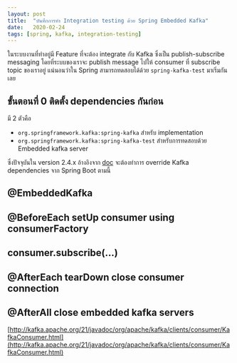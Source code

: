 ```yaml
---
layout: post
title:  "บันทึกการทำ Integration testing ด้วย Spring Embedded Kafka"
date:   2020-02-24
tags: [spring, kafka, integration-testing]
---
```


ในระบบงานที่ทำอยู่มี Feature ที่จะต้อง integrate กับ Kafka ซึ่งเป็น publish-subscribe messaging โดยที่ระบบของเราจะ publish message ไปให้ consumer ที่ subscribe topic ของเราอยู่ แน่นอนว่าใน Spring สามารถทดสอบได้ด้วย `spring-kafka-test` มาเริ่มกันเลย  

## ขั้นตอนที่ 0 ติดตั้ง dependencies กันก่อน
มี 2 ตัวคือ 
- `org.springframework.kafka:spring-kafka` สำหรับ implementation
- `org.springframework.kafka:spring-kafka-test` สำหรับการทดสอบด้วย Embedded kafka server

ซึ่งปัจจุบันใน version 2.4.x อ้างอิงจาก [doc](https://docs.spring.io/spring-kafka/reference/html/#deps-for-24x) จะต้องทำการ override Kafka dependencies จาก Spring Boot ตามนี้  

<script src="https://gist.github.com/raksit31667/5f1748e24d8a9e9d50f40cb0266278f2.js"></script>

## @EmbeddedKafka

## @BeforeEach setUp consumer using consumerFactory

## consumer.subscribe(...)

## @AfterEach tearDown close consumer connection

## @AfterAll close embedded kafka servers

[http://kafka.apache.org/21/javadoc/org/apache/kafka/clients/consumer/KafkaConsumer.html](http://kafka.apache.org/21/javadoc/org/apache/kafka/clients/consumer/KafkaConsumer.html)